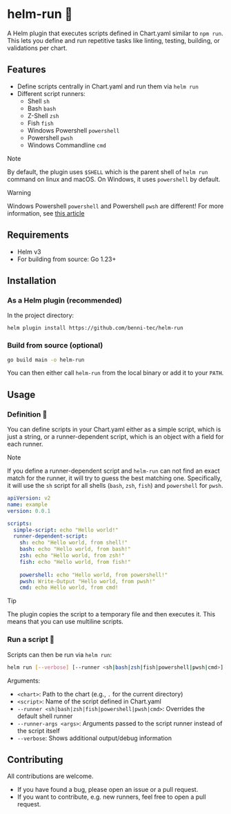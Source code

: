 # helm-run :rocket:

A Helm plugin that executes scripts defined in Chart.yaml similar to `npm run`. 
This lets you define and run repetitive tasks like linting, testing, building, or validations per chart.

## Features

- Define scripts centrally in Chart.yaml and run them via `helm run`
- Different script runners:
  - Shell `sh`
  - Bash `bash`
  - Z-Shell `zsh`
  - Fish `fish`
  - Windows Powershell `powershell`
  - Powershell `pwsh`
  - Windows Commandline `cmd`
  
> [!NOTE]
> By default, the plugin uses `$SHELL` which is the parent shell of `helm run` command on linux and macOS.
> On Windows, it uses `powershell` by default.

> [!WARNING]
> Windows Powershell `powershell` and Powershell `pwsh` are different!
> For more information, see [this article](https://learn.microsoft.com/en-us/powershell/scripting/whats-new/differences-from-windows-powershell)

## Requirements

- Helm v3
- For building from source: Go 1.23+

## Installation

### As a Helm plugin (recommended)

In the project directory:
```
helm plugin install https://github.com/benni-tec/helm-run
```

### Build from source (optional)
```sh
go build main -o helm-run
```

You can then either call `helm-run` from the local binary or add it to your `PATH`.

## Usage

### Definition :page_facing_up:

You can define scripts in your Chart.yaml either as a simple script, which is just a string, or a runner-dependent script, which is an object with a field for each runner.

> [!NOTE]
> If you define a runner-dependent script and `helm-run` can not find an exact match for the runner, it will try to guess the best matching one.
> Specifically, it will use the `sh` script for all shells (`bash`, `zsh`, `fish`) and `powershell` for `pwsh`.

```yaml
apiVersion: v2
name: example
version: 0.0.1

scripts:
  simple-script: echo "Hello world!"
  runner-dependent-script:
    sh: echo "Hello world, from shell!"
    bash: echo "Hello world, from bash!"
    zsh: echo "Hello world, from zsh!"
    fish: echo "Hello world, from fish!"
    
    powershell: echo "Hello world, from powershell!"
    pwsh: Write-Output "Hello world, from pwsh!"
    cmd: echo Hello world, from cmd!
```

> [!TIP]
> The plugin copies the script to a temporary file and then executes it.
> This means that you can use multiline scripts.

### Run a script :rocket:

Scripts can then be run via `helm run`:

```sh
helm run [--verbose] [--runner <sh|bash|zsh|fish|powershell|pwsh|cmd>] [--runner-args <args>] <chart> <script>
``` 

Arguments:
- `<chart>`: Path to the chart (e.g., `.` for the current directory)
- `<script>`: Name of the script defined in Chart.yaml
- `--runner <sh|bash|zsh|fish|powershell|pwsh|cmd>`: Overrides the default shell runner
- `--runner-args <args>`: Arguments passed to the script runner instead of the script itself
- `--verbose`: Shows additional output/debug information

## Contributing
All contributions are welcome.
- If you have found a bug, please open an issue or a pull request.
- If you want to contribute, e.g. new runners, feel free to open a pull request.